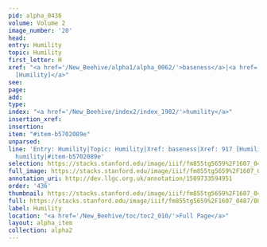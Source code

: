 ```yaml
---
pid: alpha_0436
volume: Volume 2
image_number: '20'
head: 
entry: Humility
topic: Humility
first_letter: H
xref: "<a href='/New_Beehive/alpha1/alpha_0062/'>baseness</a>|<a href='/New_Beehive/toc/toc2_171/'>917
  [Humility]</a>"
see: 
page: 
add: 
type: 
index: "<a href='/New_Beehive/index2/index_1902/'>humility</a>"
insertion_xref: 
insertion: 
item: "#item-b5702089e"
unparsed: 
line: 'Entry: Humility|Topic: Humility|Xref: baseness|Xref: 917 [Humility]|Index:
  humility|#item-b5702089e'
selection: https://stacks.stanford.edu/image/iiif/fm855tg5659%2F1607_0487/806,966,2899,638/full/0/default.jpg
full_image: https://stacks.stanford.edu/image/iiif/fm855tg5659%2F1607_0487/full/full/0/default.jpg
annotation_uri: http://dev.llgc.org.uk/annotation/1509733594951
order: '436'
thumbnail: https://stacks.stanford.edu/image/iiif/fm855tg5659%2F1607_0487/806,966,600,180/250,/0/default.jpg
full: https://stacks.stanford.edu/image/iiif/fm855tg5659%2F1607_0487/806,966,2899,638/full/0/default.jpg
label: Humility
location: "<a href='/New_Beehive/toc/toc2_010/'>Full Page</a>"
layout: alpha_item
collection: alpha2
---
```

